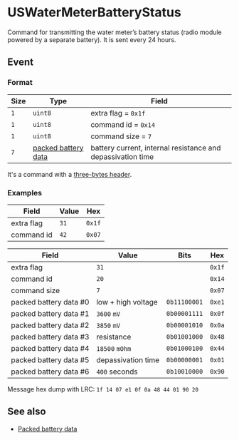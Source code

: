 # USWaterMeterBatteryStatus

Command for transmitting the water meter’s battery status (radio module powered by a separate battery).
It is sent every 24 hours.


## Event

### Format

| Size | Type                                                      | Field                                                       |
| ---- | --------------------------------------------------------- | ----------------------------------------------------------- |
| `1`  | `uint8`                                                   | extra flag = `0x1f`                                         |
| `1`  | `uint8`                                                   | command id = `0x14`                                         |
| `1`  | `uint8`                                                   | command size = `7`                                          |
| `7`  | [packed battery data](../../types.md#packed-battery-data) | battery current, internal resistance and depassivation time |

It's a command with a [three-bytes header](../../message.md#command-with-a-three-bytes-header).


### Examples

| Field      | Value | Hex    |
| ---------- | ----- | ------ |
| extra flag | `31`  | `0x1f` |
| command id | `42`  | `0x07` |


| Field                  | Value              | Bits         | Hex    |
| ---------------------- | ------------------ | ------------ | ------ |
| extra flag             | `31`               |              | `0x1f` |
| command id             | `20`               |              | `0x14` |
| command size           | `7`                |              | `0x07` |
| packed battery data #0 | low + high voltage | `0b11100001` | `0xe1` |
| packed battery data #1 | `3600` `mV`        | `0b00001111` | `0x0f` |
| packed battery data #2 | `3850` `mV`        | `0b00001010` | `0x0a` |
| packed battery data #3 | resistance         | `0b01001000` | `0x48` |
| packed battery data #4 | `18500` `mOhm`     | `0b01000100` | `0x44` |
| packed battery data #5 | depassivation time | `0b00000001` | `0x01` |
| packed battery data #6 | `400` seconds      | `0b10010000` | `0x90` |

Message hex dump with LRC: `1f 14 07 e1 0f 0a 48 44 01 90 20`


## See also

* [Packed battery data](../../types.md#packed-battery-data)
